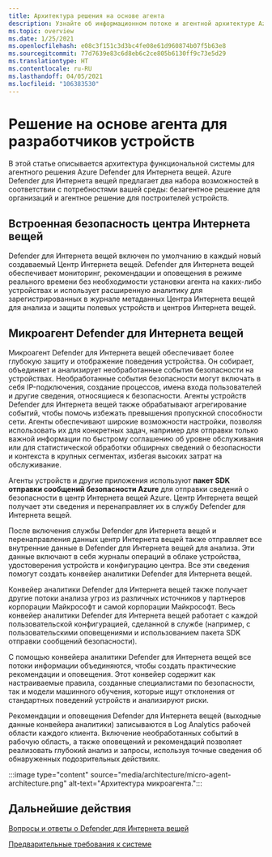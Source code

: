```yaml
---
title: Архитектура решения на основе агента
description: Узнайте об информационном потоке и агентной архитектуре Azure Defender для Интернета вещей.
ms.topic: overview
ms.date: 1/25/2021
ms.openlocfilehash: e08c3f151c3d3bc4fe08e61d960874b07f5b63e8
ms.sourcegitcommit: 77d7639e83c6d8eb6c2ce805b6130ff9c73e5d29
ms.translationtype: HT
ms.contentlocale: ru-RU
ms.lasthandoff: 04/05/2021
ms.locfileid: "106383530"
---
```

# <a name="what-is-agent-based-solution-for-device-builders"></a>Решение на основе агента для разработчиков устройств

В этой статье описывается архитектура функциональной системы для агентного решения Azure Defender для Интернета вещей. Azure Defender для Интернета вещей предлагает два набора возможностей в соответствии с потребностями вашей среды: безагентное решение для организаций и агентное решение для построителей устройств.

## <a name="iot-hub-built-in-security"></a>Встроенная безопасность центра Интернета вещей

Defender для Интернета вещей включен по умолчанию в каждый новый создаваемый Центр Интернета вещей. Defender для Интернета вещей обеспечивает мониторинг, рекомендации и оповещения в режиме реального времени без необходимости установки агента на каких-либо устройствах и использует расширенную аналитику для зарегистрированных в журнале метаданных Центра Интернета вещей для анализа и защиты полевых устройств и центров Интернета вещей. 

## <a name="defender-for-iot-micro-agent"></a>Микроагент Defender для Интернета вещей 

Микроагент Defender для Интернета вещей обеспечивает более глубокую защиту и отображение поведения устройства. Он собирает, объединяет и анализирует необработанные события безопасности на устройствах. Необработанные события безопасности могут включать в себя IP-подключения, создание процессов, имена входа пользователей и другие сведения, относящиеся к безопасности. Агенты устройств Defender для Интернета вещей также обрабатывают агрегирование событий, чтобы помочь избежать превышения пропускной способности сети. Агенты обеспечивают широкие возможности настройки, позволяя использовать их для конкретных задач, например для отправки только важной информации по быстрому соглашению об уровне обслуживания или для статистической обработки обширных сведений о безопасности и контекста в крупных сегментах, избегая высоких затрат на обслуживание.

Агенты устройств и другие приложения используют **пакет SDK отправки сообщений безопасности Azure** для отправки сведений о безопасности в центр Интернета вещей Azure. Центр Интернета вещей получает эти сведения и перенаправляет их в службу Defender для Интернета вещей.

После включения службы Defender для Интернета вещей и перенаправления данных центр Интернета вещей также отправляет все внутренние данные в Defender для Интернета вещей для анализа. Эти данные включают в себя журналы операций в облаке устройства, удостоверения устройств и конфигурацию центра. Все эти сведения помогут создать конвейер аналитики Defender для Интернета вещей.

Конвейер аналитики Defender для Интернета вещей также получает другие потоки анализа угроз из различных источников у партнеров корпорации Майкрософт и самой корпорации Майкрософт. Весь конвейер аналитики Defender для Интернета вещей работает с каждой пользовательской конфигурацией, сделанной в службе (например, с пользовательскими оповещениями и использованием пакета SDK отправки сообщений безопасности).

С помощью конвейера аналитики Defender для Интернета вещей все потоки информации объединяются, чтобы создать практические рекомендации и оповещения. Этот конвейер содержит как настраиваемые правила, созданные специалистами по безопасности, так и модели машинного обучения, которые ищут отклонения от стандартных поведений устройств и анализируют риски.

Рекомендации и оповещения Defender для Интернета вещей (выходные данные конвейера аналитики) записываются в Log Analytics рабочей области каждого клиента. Включение необработанных событий в рабочую область, а также оповещений и рекомендаций позволяет реализовать глубокий анализ и запросы, используя точные сведения об обнаруженных подозрительных действиях.

:::image type="content" source="media/architecture/micro-agent-architecture.png" alt-text="Архитектура микроагента.":::

## <a name="next-steps"></a>Дальнейшие действия

[Вопросы и ответы о Defender для Интернета вещей](resources-frequently-asked-questions.md)

[Предварительные требования к системе](quickstart-system-prerequisites.md)
